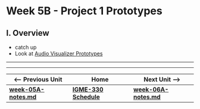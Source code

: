 # Week 5B - Project 1 Prototypes

## I. Overview
- catch up
- Look at [Audio Visualizer Prototypes](http://igm.rit.edu/~acjvks/courses/2018-spring/330/html/project-1/)



<hr><hr>

| <-- Previous Unit | Home | Next Unit -->
| --- | --- | --- 
| [**week-05A-notes.md**](week-05A-notes.md)     |  [**IGME-330 Schedule**](../schedule.md) | [**week-06A-notes.md**](week-06A-notes.md)
